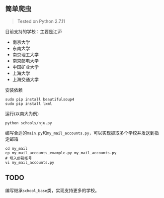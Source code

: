 ## 简单爬虫

> Tested on Python 2.7.11

目前支持的学校：主要是江沪

- 南京大学
- 东南大学
- 南京理工大学
- 南京邮电大学
- 中国矿业大学
- 上海大学
- 上海交通大学

安装依赖

	sudo pip install beautifulsoup4
	sudo pip install lxml
	
运行(以南大为例)

	python schools/nju.py
	
编写合适的```main.py```和```my_mail_accounts.py```，可以实现抓取多个学校并发送到指定邮箱

	cd my_mail
	cp my_mail_accounts_example.py my_mail_accounts.py
	# 填入邮箱帐号
	vi my_mail_accounts.py

## TODO

编写继承```school_base```类，实现支持更多的学校。
